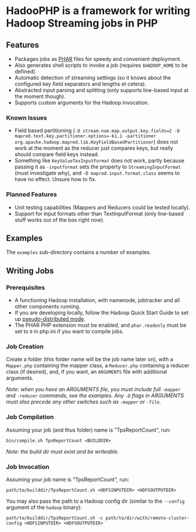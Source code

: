 # HadooPHP is a framework for writing Hadoop Streaming jobs in PHP

## Features

* Packages jobs as [PHAR](http://php.net/phar) files for speedy and convenient deployment.
 * Also generates shell scripts to invoke a job (requires `$HADOOP_HOME` to be defined).
* Automatic detection of streaming settings (so it knows about the configured key field separators and lengths et cetera).
* Abstracted input parsing and splitting (only supports line-based input at the moment though).
* Supports custom arguments for the Hadoop invocation.

### Known Issues

* Field based partitioning (`-D stream.num.map.output.key.fields=2 -D mapred.text.key.partitioner.options=-k1,1 -partitioner org.apache.hadoop.mapred.lib.KeyFieldBasedPartitioner`) does not work at the moment as the reducer just compares keys, but really should compare field keys instead.
* Something like `KeyValueTexInputFormat` does not work, partly because passing it as `-inputformat` sets the property to `StreamingInputFormat` (must investigate why), and `-D mapred.input.format.class` seems to have no effect. Unsure how to fix.

### Planned Features

* Unit testing capabilities (Mappers and Reducers could be tested locally).
* Support for input formats other than TextInputFormat (only line-based stuff works out of the box right now).


## Examples

The `examples` sub-directory contains a number of examples.


## Writing Jobs

### Prerequisites

* A functioning Hadoop installation, with namenode, jobtracker and all other components running.
 * If you are developing locally, follow the Hadoop Quick Start Guide to set up [pseudo-distributed mode](http://hadoop.apache.org/common/docs/r0.20.2/quickstart.html#PseudoDistributed).
* The PHAR PHP extension must be enabled, and `phar.readonly` must be set to `0` in php.ini if you want to compile jobs.


### Job Creation

Create a folder (this folder name will be the job name later on), with a `Mapper.php` containing the mapper class, a `Reducer.php` containing a reducer class (if desired), and, if you want, an `ARGUMENTS` file with additional arguments.

*Note: when you have an ARGUMENTS file, you must include full `-mapper` and `-reducer` commands, see the examples. Any `-D` flags in ARGUMENTS must also precede any other switches such as `-mapper` or `-file`.*

### Job Compilation

Assuming your job (and thus folder) name is "TpsReportCount", run:

    bin/compile.sh TpsReportCount <BUILDDIR>

*Note: the build dir must exist and be writeable.*

### Job Invocation

Assuming your job name is "TpsReportCount", run:

    path/to/builddir/TpsReportCount.sh <HDFSINPUTDIR> <HDFSOUTPUTDIR>

You may also pass the path to a Hadoop config dir (similar to the `--config` argument of the `hadoop` binary):

    path/to/builddir/TpsReportCount.sh -c path/to/dir/with/remote-cluster-config <HDFSINPUTDIR> <HDFSOUTPUTDIR>
